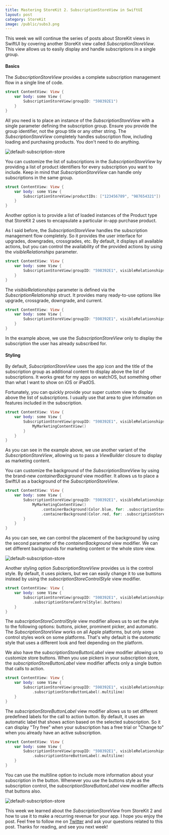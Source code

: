 ```yaml
---
title: Mastering StoreKit 2. SubscriptionStoreView in SwiftUI
layout: post
category: StoreKit
image: /public/subs3.png
---
```


This week we will continue the series of posts about StoreKit views in SwiftUI by covering another StoreKit view called *SubscriptionStoreView*. This view allows us to easily display and handle subscriptions in a single group.

#### Basics
The *SubscriptionStoreView* provides a complete subscription management flow in a single line of code.

```swift
struct ContentView: View {
    var body: some View {
        SubscriptionStoreView(groupID: "598392E1")
    }
}
```

All you need is to place an instance of the *SubscriptionStoreView* with a single parameter defining the subscription group. Ensure you provide the group identifier, not the group title or any other string. The *SubscriptionStoreView* completely handles subscription flow, including loading and purchasing products. You don't need to do anything.

![default-subscription-store](/public/subs3.png)

You can customize the list of subscriptions in the *SubscriptionStoreView* by providing a list of product identifiers for every subscription you want to include. Keep in mind that *SubscriptionStoreView* can handle only subscriptions in the same group.

```swift
struct ContentView: View {
    var body: some View {
        SubscriptionStoreView(productIDs: ["123456789", "987654321"])
    }
}
```

Another option is to provide a list of loaded instances of the Product type that StoreKit 2 uses to encapsulate a particular in-app purchase product.

As I said before, the *SubscriptionStoreView* handles the subscription management flow completely. So it provides the user interface for upgrades, downgrades, crossgrades, etc. By default, it displays all available actions, but you can control the availability of the provided actions by using the *visibleRelationships* parameter.

```swift
struct ContentView: View {
    var body: some View {
        SubscriptionStoreView(groupID: "598392E1", visibleRelationships: .all)
    }
}
```

The *visibleRelationships* parameter is defined via the *SubscriptionRelationship* struct. It provides many ready-to-use options like upgrade, crossgrade, downgrade, and current.

```swift
struct ContentView: View {
    var body: some View {
        SubscriptionStoreView(groupID: "598392E1", visibleRelationships: .current)
    }
}
```

In the example above, we use the *SubscriptionStoreView* only to display the subscription the user has already subscribed for.

#### Styling
By default, *SubscriptionStoreView* uses the app icon and the title of the subscription group as additional content to display above the list of subscriptions. It works great for my apps on watchOS, but something other than what I want to show on iOS or iPadOS.

Fortunately, you can quickly provide your super custom view to display above the list of subscriptions. I usually use that area to give information on features included in the subscription.

```swift
struct ContentView: View {
    var body: some View {
        SubscriptionStoreView(groupID: "598392E1", visibleRelationships: .all) {
            MyMarketingContentView()
        }
    }
}
```

As you can see in the example above, we use another variant of the *SubscriptionStoreView*, allowing us to pass a *ViewBuilder* closure to display as marketing content.

You can customize the background of the *SubscriptionStoreView* by using the brand-new *containerBackground* view modifier. It allows us to place a SwiftUI as a background of the *SubscriptionStoreView*.

```swift
struct ContentView: View {
    var body: some View {
        SubscriptionStoreView(groupID: "598392E1", visibleRelationships: .all) {
            MyMarketingContentView()
                .containerBackground(Color.blue, for: .subscriptionStoreHeader)
                .containerBackground(Color.red, for: .subscriptionStoreFullHeight)
        }
    }
}
```

As you can see, we can control the placement of the background by using the second parameter of the *containerBackground* view modifier. We can set different backgrounds for marketing content or the whole store view.

![default-subscription-store](/public/subs1.png)

Another styling option *SubscriptionStoreView* provides us is the control style. By default, it uses pickers, but we can easily change it to use buttons instead by using the *subscriptionStoreControlStyle* view modifier.

```swift
struct ContentView: View {
    var body: some View {
        SubscriptionStoreView(groupID: "598392E1", visibleRelationships: .all)
            .subscriptionStoreControlStyle(.buttons)
    }
}
```

The *subscriptionStoreControlStyle* view modifier allows us to set the style to the following options: buttons, picker, prominent picker, and automatic. The *SubscriptionStoreView* works on all Apple platforms, but only some control styles work on some platforms. That's why default is the *automatic* style that uses a different look and feel depending on the platform.

We also have the *subscriptionStoreButtonLabel* view modifier allowing us to customize store buttons. When you use pickers in your subscription store, the *subscriptionStoreButtonLabel* view modifier affects only a single button that calls to action.

```swift
struct ContentView: View {
    var body: some View {
        SubscriptionStoreView(groupID: "598392E1", visibleRelationships: .all)
            .subscriptionStoreButtonLabel(.multiline)
    }
}
```

The *subscriptionStoreButtonLabel* view modifier allows us to set different predefined labels for the call to action button. By default, it uses an automatic label that shows action based on the selected subscription. So it can display "Try free" when your subscription has a free trial or "Change to" when you already have an active subscription.

```swift
struct ContentView: View {
    var body: some View {
        SubscriptionStoreView(groupID: "598392E1", visibleRelationships: .all)
            .subscriptionStoreButtonLabel(.multiline)
    }
}
```

You can use the multiline option to include more information about your subscription in the button. Whenever you use the buttons style as the subscription control, the *subscriptionStoreButtonLabel* view modifier affects that buttons also.

![default-subscription-store](/public/subs2.png)

This week we learned about the *SubscriptionStoreView* from StoreKit 2 and how to use it to make a recurring revenue for your app. I hope you enjoy the post. Feel free to follow me on [Twitter](https://twitter.com/mecid) and ask your questions related to this post. Thanks for reading, and see you next week!
